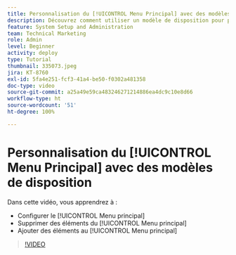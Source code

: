 ```yaml
---
title: Personnalisation du [!UICONTROL Menu Principal] avec des modèles de disposition
description: Découvrez comment utiliser un modèle de disposition pour personnaliser le [!UICONTROL Menu principal].
feature: System Setup and Administration
team: Technical Marketing
role: Admin
level: Beginner
activity: deploy
type: Tutorial
thumbnail: 335073.jpeg
jira: KT-8760
exl-id: 5fa4e251-fcf3-41a4-be50-f0302a481358
doc-type: video
source-git-commit: a25a49e59ca483246271214886ea4dc9c10e8d66
workflow-type: ht
source-wordcount: '51'
ht-degree: 100%

---
```


# Personnalisation du [!UICONTROL Menu Principal] avec des modèles de disposition

Dans cette vidéo, vous apprendrez à :

* Configurer le [!UICONTROL Menu principal]
* Supprimer des éléments du [!UICONTROL Menu principal]
* Ajouter des éléments au [!UICONTROL Menu principal]


>[!VIDEO](https://video.tv.adobe.com/v/335073/?quality=12&learn=on)

